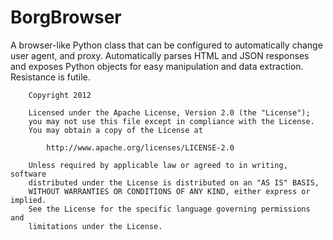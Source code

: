 BorgBrowser
===========
A browser-like Python class that can be configured to automatically change
user agent, and proxy.  Automatically parses HTML and JSON responses and exposes
Python objects for easy manipulation and data extraction.  Resistance is futile.

```
    Copyright 2012

    Licensed under the Apache License, Version 2.0 (the "License");
    you may not use this file except in compliance with the License.
    You may obtain a copy of the License at

        http://www.apache.org/licenses/LICENSE-2.0

    Unless required by applicable law or agreed to in writing, software
    distributed under the License is distributed on an "AS IS" BASIS,
    WITHOUT WARRANTIES OR CONDITIONS OF ANY KIND, either express or implied.
    See the License for the specific language governing permissions and
    limitations under the License.
```
